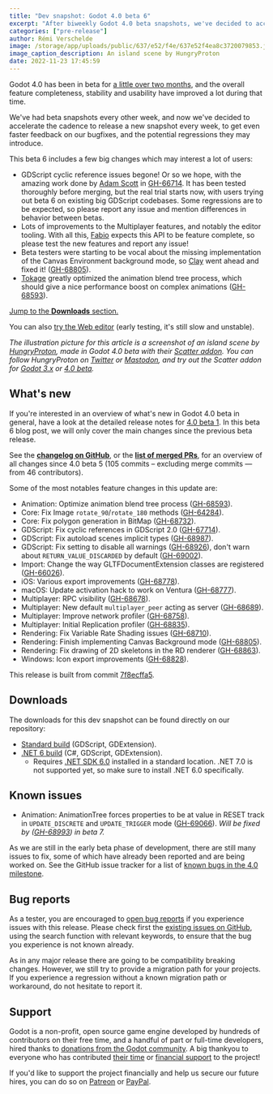 ```yaml
---
title: "Dev snapshot: Godot 4.0 beta 6"
excerpt: "After biweekly Godot 4.0 beta snapshots, we've decided to accelerate the cadence to release a new snapshot every week, to get even faster feedback on our bugfixes and potential regressions. Beta 6 fixes infamous issues around cyclic dependencies in GDScript, as well as other nice goodies!"
categories: ["pre-release"]
author: Rémi Verschelde
image: /storage/app/uploads/public/637/e52/f4e/637e52f4ea8c3720079853.jpg
image_caption_description: An island scene by HungryProton
date: 2022-11-23 17:45:59
---
```


Godot 4.0 has been in beta for [a little over two months](/article/dev-snapshot-godot-4-0-beta-1), and the overall feature completeness, stability and usability have improved a lot during that time.

We've had beta snapshots every other week, and now we've decided to accelerate the cadence to release a new snapshot every week, to get even faster feedback on our bugfixes, and the potential regressions they may introduce.

This beta 6 includes a few big changes which may interest a lot of users:

- GDScript cyclic reference issues begone! Or so we hope, with the amazing work done by [Adam Scott](https://github.com/adamscott/) in [GH-66714](https://github.com/godotengine/godot/pull/67714). It has been tested thoroughly before merging, but the real trial starts now, with users trying out beta 6 on existing big GDScript codebases. Some regressions are to be expected, so please report any issue and mention differences in behavior between betas.
- Lots of improvements to the Multiplayer features, and notably the editor tooling. With all this, [Fabio](https://github.com/Faless/) expects this API to be feature complete, so please test the new features and report any issue!
- Beta testers were starting to be vocal about the missing implementation of the Canvas Environment background mode, so [Clay](https://github.com/clayjohn/) went ahead and fixed it! ([GH-68805](https://github.com/godotengine/godot/pull/68805)).
- [Tokage](https://github.com/TokageItLab) greatly optimized the animation blend tree process, which should give a nice performance boost on complex animations ([GH-68593](https://github.com/godotengine/godot/pull/68593)).

[Jump to the **Downloads** section.](#downloads)

You can also [try the Web editor](https://editor.godotengine.org/releases/4.0.beta6/godot.editor.html) (early testing, it's still slow and unstable).

*The illustration picture for this article is a screenshot of an island scene by [HungryProton](https://twitter.com/HungryProton), made in Godot 4.0 beta with their [Scatter addon](https://github.com/HungryProton/scatter/tree/v4). You can follow HungryProton on [Twitter](https://twitter.com/HungryProton) or [Mastodon](https://mastodon.gamedev.place/@HungryProton), and try out the Scatter addon for [Godot 3.x](https://github.com/HungryProton/scatter) or [4.0 beta](https://github.com/HungryProton/scatter/tree/v4).*

## What's new

If you're interested in an overview of what's new in Godot 4.0 beta in general, have a look at the detailed release notes for [4.0 beta 1](/article/dev-snapshot-godot-4-0-beta-1). In this beta 6 blog post, we will only cover the main changes since the previous beta release.

See the [**changelog on GitHub**](https://github.com/godotengine/godot/compare/89a33d28f00fec579184fb7193790d40aa09b45b...7f8ecffa56834dce3ccbd736738b613d51133dea), or the [**list of merged PRs**](https://github.com/godotengine/godot/pulls?q=is%3Apr+merged%3A2022-11-16..2022-11-22+is%3Amerged+sort%3Acreated-asc+milestone%3A4.0), for an overview of all changes since 4.0 beta 5 (105 commits – excluding merge commits ― from 46 contributors).

Some of the most notables feature changes in this update are:

- Animation: Optimize animation blend tree process ([GH-68593](https://github.com/godotengine/godot/pull/68593)).
- Core: Fix Image `rotate_90`/`rotate_180` methods ([GH-64284](https://github.com/godotengine/godot/pull/64284)).
- Core: Fix polygon generation in BitMap ([GH-68732](https://github.com/godotengine/godot/pull/68732)).
- GDScript: Fix cyclic references in GDScript 2.0 ([GH-67714](https://github.com/godotengine/godot/pull/67714)).
- GDScript: Fix autoload scenes implicit types ([GH-68987](https://github.com/godotengine/godot/pull/68987)).
- GDScript: Fix setting to disable all warnings ([GH-68926](https://github.com/godotengine/godot/pull/68926)), don't warn about `RETURN_VALUE_DISCARDED` by default ([GH-69002](https://github.com/godotengine/godot/pull/69002)).
- Import: Change the way GLTFDocumentExtension classes are registered ([GH-66026](https://github.com/godotengine/godot/pull/66026)).
- iOS: Various export improvements ([GH-68778](https://github.com/godotengine/godot/pull/68778)).
- macOS: Update activation hack to work on Ventura ([GH-68777](https://github.com/godotengine/godot/pull/68777)).
- Multiplayer: RPC visibility ([GH-68678](https://github.com/godotengine/godot/pull/68678)).
- Multiplayer: New default `multiplayer_peer` acting as server ([GH-68689](https://github.com/godotengine/godot/pull/68689)).
- Multiplayer: Improve network profiler ([GH-68758](https://github.com/godotengine/godot/pull/68758)).
- Multiplayer: Initial Replication profiler ([GH-68835](https://github.com/godotengine/godot/pull/68835)).
- Rendering: Fix Variable Rate Shading issues ([GH-68710](https://github.com/godotengine/godot/pull/68710)).
- Rendering: Finish implementing Canvas Background mode ([GH-68805](https://github.com/godotengine/godot/pull/68805)).
- Rendering: Fix drawing of 2D skeletons in the RD renderer ([GH-68863](https://github.com/godotengine/godot/pull/68863)).
- Windows: Icon export improvements ([GH-68828](https://github.com/godotengine/godot/pull/68828)).

This release is built from commit [7f8ecffa5](https://github.com/godotengine/godot/commit/7f8ecffa56834dce3ccbd736738b613d51133dea).

<a id="downloads"></a>
## Downloads

The downloads for this dev snapshot can be found directly on our repository:

* [Standard build](https://github.com/godotengine/godot-builds/releases/4.0-beta6) (GDScript, GDExtension).
* [.NET 6 build](https://github.com/godotengine/godot-builds/releases/4.0-beta6) (C#, GDScript, GDExtension).
  - Requires [.NET SDK 6.0](https://dotnet.microsoft.com/en-us/download/dotnet/6.0) installed in a standard location. .NET 7.0 is not supported yet, so make sure to install .NET 6.0 specifically.

## Known issues

* Animation: AnimationTree forces properties to be at value in RESET track in `UPDATE_DISCRETE` and `UPDATE_TRIGGER` mode ([GH-69066](https://github.com/godotengine/godot/pull/69066)). *Will be fixed by ([GH-68993](https://github.com/godotengine/godot/pull/68993)) in beta 7.*

As we are still in the early beta phase of development, there are still many issues to fix, some of which have already been reported and are being worked on. See the GitHub issue tracker for a list of [known bugs in the 4.0 milestone](https://github.com/godotengine/godot/issues?q=is%3Aissue+is%3Aopen+milestone%3A4.0+label%3Abug+).

## Bug reports

As a tester, you are encouraged to [open bug reports](https://github.com/godotengine/godot/issues) if you experience issues with this release. Please check first the [existing issues on GitHub](https://github.com/godotengine/godot/issues), using the search function with relevant keywords, to ensure that the bug you experience is not known already.

As in any major release there are going to be compatibility breaking changes. However, we still try to provide a migration path for your projects. If you experience a regression without a known migration path or workaround, do not hesitate to report it.

## Support

Godot is a non-profit, open source game engine developed by hundreds of contributors on their free time, and a handful of part or full-time developers, hired thanks to [donations from the Godot community](https://godotengine.org/donate). A big thankyou to everyone who has contributed [their time](https://github.com/godotengine/godot/blob/master/AUTHORS.md) or [financial support](https://github.com/godotengine/godot/blob/master/DONORS.md) to the project!

If you'd like to support the project financially and help us secure our future hires, you can do so on [Patreon](https://www.patreon.com/godotengine) or [PayPal](https://godotengine.org/donate).
